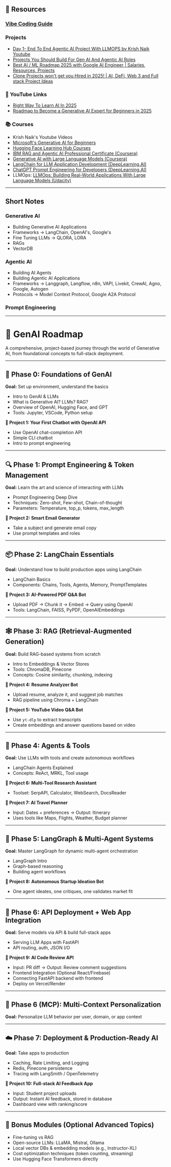 ## 🔗 Resources

### [Vibe Coding Guide](./vibe-coding.md)

### Projects
- [Day 1- End To End Agentic AI Project With LLMOPS by Krish Naik Youtube](https://www.youtube.com/watch?v=ghnFmeY4bO4)
- [Projects You Should Build For Gen AI And Agentic AI Roles](https://www.youtube.com/watch?v=abppwF3MCG0)
- [Best AI / ML Roadmap 2025 with Google AI Engineer | Salaries, Resources, Projects](https://www.youtube.com/watch?v=V5YFbkilI7A)
- [Clone Projects won't get you Hired in 2025! | AI, DeFi, Web 3 and Full stack Project Ideas](https://www.youtube.com/watch?v=pXJ2qoGU88g)

### 🎥 YouTube Links
- [Right Way To Learn AI In 2025](https://www.youtube.com/watch?v=TYEqenKrbaM)
- [Roadmap to Become a Generative AI Expert for Beginners in 2025](https://www.youtube.com/shorts/39zbC_PrNQs)

### 📚 Courses
- Krish Naik's Youtube Videos
- [Microsoft's Generative AI for Beginners](https://github.com/microsoft/generative-ai-for-beginners)
- [Hugging Face Learning Hub Courses](./huggingface-courses.md)
- [IBM RAG and Agentic AI Professional Certificate (Coursera)](https://www.coursera.org/professional-certificates/ibm-rag-and-agentic-ai)
- [Generative AI with Large Language Models (Coursera)](https://www.coursera.org/learn/generative-ai-with-llms/home/module/1)
- [LangChain for LLM Application Development (DeepLearning.AI)](https://www.deeplearning.ai/short-courses/langchain-for-llm-application-development/)
- [ChatGPT Prompt Engineering for Developers (DeepLearning.AI)](https://www.deeplearning.ai/short-courses/chatgpt-prompt-engineering-for-developers/)
- LLMOps: [LLMOps: Building Real-World Applications With Large Language Models (Udacity)](https://www.udacity.com/course/building-real-world-applications-with-large-language-models--cd13455)
---
## Short Notes
### Generative AI
- Building Generative AI Applications
- Frameworks -> LangChain, OpenAI's, Google's
- Fine Tuning LLMs -> QLORA, LORA
- RAGs
- VectorDB

### Agentic AI
- Building AI Agents
- Building Agentic AI Applications
- Frameworks -> Langgraph, Langflow, n8n, VAPI, Livekit, CrewAI, Agno, Google, Autogen
- Protocols -> Model Context Protocol, Google A2A Protocol

### Prompt Engineering

---
# 🧭 GenAI Roadmap

A comprehensive, project-based journey through the world of Generative AI, from foundational concepts to full-stack deployment.

---

## 🚀 Phase 0: Foundations of GenAI  
**Goal:** Set up environment, understand the basics

- Intro to GenAI & LLMs  
- What is Generative AI? LLMs? RAG?  
- Overview of OpenAI, Hugging Face, and GPT  
- Tools: Jupyter, VSCode, Python setup  

**📁 Project 1: Your First Chatbot with OpenAI API**  
- Use OpenAI chat-completion API  
- Simple CLI chatbot  
- Intro to prompt engineering  

---

## 🔍 Phase 1: Prompt Engineering & Token Management  
**Goal:** Learn the art and science of interacting with LLMs

- Prompt Engineering Deep Dive  
- Techniques: Zero-shot, Few-shot, Chain-of-thought  
- Parameters: Temperature, top_p, tokens, max_length  

**📁 Project 2: Smart Email Generator**  
- Take a subject and generate email copy  
- Use prompt templates and roles  

---

## 📦 Phase 2: LangChain Essentials  
**Goal:** Understand how to build production apps using LangChain

- LangChain Basics  
- Components: Chains, Tools, Agents, Memory, PromptTemplates  

**📁 Project 3: AI-Powered PDF Q&A Bot**  
- Upload PDF → Chunk it → Embed → Query using OpenAI  
- Tools: LangChain, FAISS, PyPDF, OpenAIEmbeddings  

---

## 🕸️ Phase 3: RAG (Retrieval-Augmented Generation)  
**Goal:** Build RAG-based systems from scratch

- Intro to Embeddings & Vector Stores  
- Tools: ChromaDB, Pinecone  
- Concepts: Cosine similarity, chunking, indexing  

**📁 Project 4: Resume Analyzer Bot**  
- Upload resume, analyze it, and suggest job matches  
- RAG pipeline using Chroma + LangChain  

**📁 Project 5: YouTube Video Q&A Bot**  
- Use `yt-dlp` to extract transcripts  
- Create embeddings and answer questions based on video  

---

## 🤖 Phase 4: Agents & Tools  
**Goal:** Use LLMs with tools and create autonomous workflows

- LangChain Agents Explained  
- Concepts: ReAct, MRKL, Tool usage  

**📁 Project 6: Multi-Tool Research Assistant**  
- Toolset: SerpAPI, Calculator, WebSearch, DocsReader  

**📁 Project 7: AI Travel Planner**  
- Input: Dates + preferences → Output: Itinerary  
- Uses tools like Maps, Flights, Weather, Budget planner  

---

## 🔁 Phase 5: LangGraph & Multi-Agent Systems  
**Goal:** Master LangGraph for dynamic multi-agent orchestration

- LangGraph Intro  
- Graph-based reasoning  
- Building agent workflows  

**📁 Project 8: Autonomous Startup Ideation Bot**  
- One agent ideates, one critiques, one validates market fit  

---

## 📡 Phase 6: API Deployment + Web App Integration  
**Goal:** Serve models via API & build full-stack apps

- Serving LLM Apps with FastAPI  
- API routing, auth, JSON I/O  

**📁 Project 9: AI Code Review API**  
- Input: PR diff → Output: Review comment suggestions  
- Frontend Integration (Optional React/Firebase)  
- Connecting FastAPI backend with frontend  
- Deploy on Vercel/Render  

---

## 🔁 Phase 6 (MCP): Multi-Context Personalization  
**Goal:** Personalize LLM behavior per user, domain, or app context  

---

## ☁️ Phase 7: Deployment & Production-Ready AI  
**Goal:** Take apps to production

- Caching, Rate Limiting, and Logging  
- Redis, Pinecone persistence  
- Tracing with LangSmith / OpenTelemetry  

**📁 Project 10: Full-stack AI Feedback App**  
- Input: Student project uploads  
- Output: Instant AI feedback, stored in database  
- Dashboard view with ranking/score  

---

## 🧠 Bonus Modules (Optional Advanced Topics)

- Fine-tuning vs RAG  
- Open-source LLMs: LLaMA, Mistral, Ollama  
- Local vector DBs & embedding models (e.g., Instructor-XL)  
- Cost optimization techniques (token counting, streaming)  
- Use Hugging Face Transformers directly  
